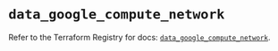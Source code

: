 # `data_google_compute_network`

Refer to the Terraform Registry for docs: [`data_google_compute_network`](https://registry.terraform.io/providers/hashicorp/google/5.43.1/docs/data-sources/compute_network).
